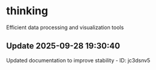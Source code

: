 # thinking
Efficient data processing and visualization tools

## Update 2025-09-28 19:30:40
Updated documentation to improve stability - ID: jc3dsnv5

